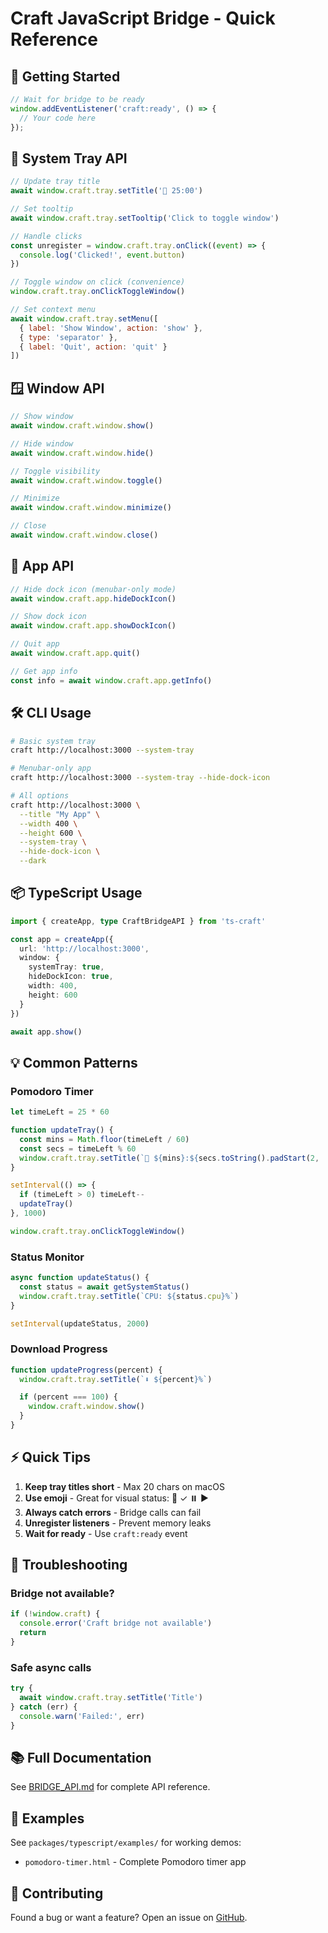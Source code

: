 # Craft JavaScript Bridge - Quick Reference

## 🚀 Getting Started

```javascript
// Wait for bridge to be ready
window.addEventListener('craft:ready', () => {
  // Your code here
});
```

## 📱 System Tray API

```javascript
// Update tray title
await window.craft.tray.setTitle('🍅 25:00')

// Set tooltip
await window.craft.tray.setTooltip('Click to toggle window')

// Handle clicks
const unregister = window.craft.tray.onClick((event) => {
  console.log('Clicked!', event.button)
})

// Toggle window on click (convenience)
window.craft.tray.onClickToggleWindow()

// Set context menu
await window.craft.tray.setMenu([
  { label: 'Show Window', action: 'show' },
  { type: 'separator' },
  { label: 'Quit', action: 'quit' }
])
```

## 🪟 Window API

```javascript
// Show window
await window.craft.window.show()

// Hide window
await window.craft.window.hide()

// Toggle visibility
await window.craft.window.toggle()

// Minimize
await window.craft.window.minimize()

// Close
await window.craft.window.close()
```

## 🎯 App API

```javascript
// Hide dock icon (menubar-only mode)
await window.craft.app.hideDockIcon()

// Show dock icon
await window.craft.app.showDockIcon()

// Quit app
await window.craft.app.quit()

// Get app info
const info = await window.craft.app.getInfo()
```

## 🛠️ CLI Usage

```bash
# Basic system tray
craft http://localhost:3000 --system-tray

# Menubar-only app
craft http://localhost:3000 --system-tray --hide-dock-icon

# All options
craft http://localhost:3000 \
  --title "My App" \
  --width 400 \
  --height 600 \
  --system-tray \
  --hide-dock-icon \
  --dark
```

## 📦 TypeScript Usage

```typescript
import { createApp, type CraftBridgeAPI } from 'ts-craft'

const app = createApp({
  url: 'http://localhost:3000',
  window: {
    systemTray: true,
    hideDockIcon: true,
    width: 400,
    height: 600
  }
})

await app.show()
```

## 💡 Common Patterns

### Pomodoro Timer

```javascript
let timeLeft = 25 * 60

function updateTray() {
  const mins = Math.floor(timeLeft / 60)
  const secs = timeLeft % 60
  window.craft.tray.setTitle(`🍅 ${mins}:${secs.toString().padStart(2, '0')}`)
}

setInterval(() => {
  if (timeLeft > 0) timeLeft--
  updateTray()
}, 1000)

window.craft.tray.onClickToggleWindow()
```

### Status Monitor

```javascript
async function updateStatus() {
  const status = await getSystemStatus()
  window.craft.tray.setTitle(`CPU: ${status.cpu}%`)
}

setInterval(updateStatus, 2000)
```

### Download Progress

```javascript
function updateProgress(percent) {
  window.craft.tray.setTitle(`⬇️ ${percent}%`)

  if (percent === 100) {
    window.craft.window.show()
  }
}
```

## ⚡ Quick Tips

1. **Keep tray titles short** - Max 20 chars on macOS
2. **Use emoji** - Great for visual status: 🍅 ✓ ⏸️ ▶️
3. **Always catch errors** - Bridge calls can fail
4. **Unregister listeners** - Prevent memory leaks
5. **Wait for ready** - Use `craft:ready` event

## 🐛 Troubleshooting

### Bridge not available?

```javascript
if (!window.craft) {
  console.error('Craft bridge not available')
  return
}
```

### Safe async calls

```javascript
try {
  await window.craft.tray.setTitle('Title')
} catch (err) {
  console.warn('Failed:', err)
}
```

## 📚 Full Documentation

See [BRIDGE_API.md](./BRIDGE_API.md) for complete API reference.

## 🎨 Examples

See `packages/typescript/examples/` for working demos:
- `pomodoro-timer.html` - Complete Pomodoro timer app

## 🤝 Contributing

Found a bug or want a feature? Open an issue on [GitHub](https://github.com/stacksjs/craft/issues).
